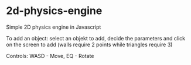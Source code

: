 # 2d-physics-engine
Simple 2D physics engine in Javascript

To add an object: select an objekt to add, decide the parameters and click on the screen to add (walls require 2 points while triangles require 3)

Controls:
WASD - Move,
EQ - Rotate
